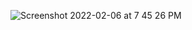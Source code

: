 ![Screenshot 2022-02-06 at 7 45 26 PM](https://user-images.githubusercontent.com/82862036/152685246-43eeea31-ae69-48bf-bcee-5a02d67c5bde.png)

